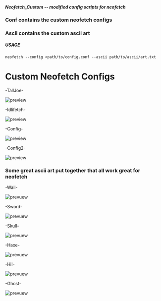 ##### Neofetch_Custom -- modified config scripts for neofetch
### Conf contains the custom neofetch configs
### Ascii contains the custom ascii art

##### USAGE 

``` neofetch --config <path/to/config.conf --ascii path/to/ascii/art.txt ```



# Custom Neofetch Configs

-TallJoe-

![preview](img/talljoe.png)

-Idlifetch-

![preview](img/normal_idlifetch.png)

-Config-

![preview](img/normal_talljoe.png)

-Config2-

![preview](img/normal_config2.png)


### Some great ascii art put together that all work great for neofetch

-Wall-

![prevuew](img/wall.png)

-Sword-

![prevuew](img/sword.png)

-Skull-

![prevuew](img/skull.png)

-Haxe-

![prevuew](img/haxe.png)

-Hi!-

![prevuew](img/hi!.png)

-Ghost-

![prevuew](img/ghost.png)

